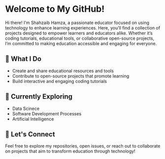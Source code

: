 # Welcome to My GitHub!

Hi there! I'm Shahzaib Hamza, a passionate educator focused on using technology to enhance learning experiences. Here, you’ll find a collection of projects designed to empower learners and educators alike. Whether it’s coding tutorials, educational tools, or collaborative open-source projects, I’m committed to making education accessible and engaging for everyone.

## 🔧 What I Do
- Create and share educational resources and tools
- Contribute to open-source projects that promote learning
- Build interactive and engaging coding tutorials

## 🌱 Currently Exploring
- Data Scinece
- Software Development Processes
- Artificial Intelligence

## 🤝 Let's Connect
Feel free to explore my repositories, open issues, or reach out to collaborate on projects that aim to transform education through technology!
